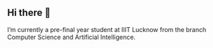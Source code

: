 ## Hi there 👋

I’m currently a pre-final year student at IIIT Lucknow from the branch Computer Science and Artificial Intelligence.
